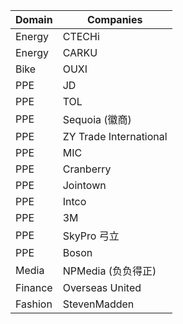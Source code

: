 | Domain | Companies |
| --- | --- |
| Energy | CTECHi |
| Energy | CARKU |
| Bike | OUXI |
| PPE | JD |
| PPE | TOL |
| PPE | Sequoia (徽商) |
| PPE | ZY Trade International |
| PPE | MIC |
| PPE | Cranberry |
| PPE | Jointown |
| PPE | Intco |
| PPE | 3M |
| PPE | SkyPro 弓立 |
| PPE | Boson |
| Media | NPMedia (负负得正) |
| Finance | Overseas United |
| Fashion | StevenMadden |
